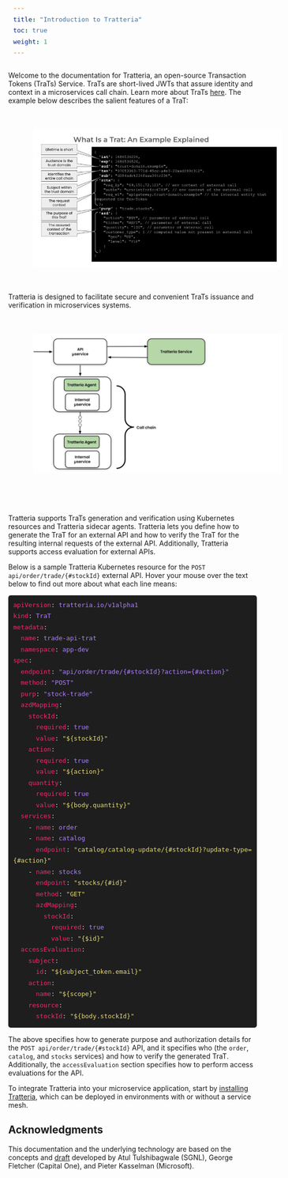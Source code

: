 ```yaml
---
title: "Introduction to Tratteria"
toc: true
weight: 1
---
```


<style>
.doc-image {
    display: block;
    margin: 50px;
    padding: 0;
}
</style>

Welcome to the documentation for Tratteria, an open-source Transaction Tokens (TraTs) Service. TraTs are short-lived JWTs that assure identity and context in a microservices call chain. Learn more about TraTs [here](/docs/transaction-token). The example below describes the salient features of a TraT:

<img src="/img/docs/introduction/what_is_a_trat.jpg" alt="What Is a TraT" class="doc-image">


Tratteria is designed to facilitate secure and convenient TraTs issuance and verification in microservices systems.

<img src="/img/docs/introduction/tratteria_workflow.svg" alt="Tratteria Workflow" class="doc-image">

<br>

Tratteria supports TraTs generation and verification using Kubernetes resources and Tratteria sidecar agents. Tratteria lets you define how to generate the TraT for an external API and how to verify the TraT for the resulting internal requests of the external API. Additionally, Tratteria supports access evaluation for external APIs.

Below is a sample Tratteria Kubernetes resource for the `POST api/order/trade/{#stockId}` external API. Hover your mouse over the text below to find out more about what each line means:

<!DOCTYPE html>
<html lang="en">
<head>
<meta charset="UTF-8">
<meta name="viewport" content="width=device-width, initial-scale=1.0">
<style>
.tooltip {
    position: relative;
    display: inline;
    cursor: help;
}
.tooltip .tooltiptext {
    visibility: hidden;
    min-width: 400px;
    max-width: 600px;
    background-color: #555;
    color: #fff;
    text-align: center;
    border-radius: 6px;
    padding: 5px 10px;
    position: absolute;
    z-index: 100;
    left: 0;
    top: 0px;
    transform: translateY(-100%);
    opacity: 0;
    transition: opacity 0.5s, visibility 0.5s;
    white-space: normal;
    word-wrap: break-word;
}
pre {
    background-color: #1e1e1e;
    border: none;
    color: #d4d4d4;
    font-family: 'Courier New', monospace;
    font-size: 15px;
    line-height: 1.5;
    overflow: auto;
    padding: 10px;
    border-radius: 5px;
    width: auto;
    display: block; 
}
.yaml-key {
    color: #f92672;
}
.yaml-value {
    color: #ae81ff;
}
.yaml-string {
    color: #e6db74;
}
</style>
</head>
<body>
<pre>
<code class="yaml"><span class="yaml-key">apiVersion</span>: <span class="yaml-value">tratteria.io/v1alpha1</span>
<span class="yaml-key">kind</span>: <span class="yaml-value">TraT</span>
<span class="yaml-key">metadata</span>:
  <span class="tooltip"><span class="yaml-key">name</span>: <span class="yaml-value">trade-api-trat</span><span class="tooltiptext">The name of the TraT used for this external API. This uniquely identifies the TraT type within the Tratteria system.</span></span>
  <span class="yaml-key">namespace</span>: <span class="yaml-value">app-dev</span>
<span class="yaml-key">spec</span>:
  <span class="tooltip"><span class="yaml-key">endpoint</span>: <span class="yaml-value">"api/order/trade/{#stockId}?action={#action}"</span><span class="tooltiptext">The default URL path, which, together with the method field below, results in this type of TraT being generated or validated. The URL may used by external API services or internal microservices.</span></span>
  <span class="tooltip"><span class="yaml-key">method</span>: <span class="yaml-value">"POST"</span><span class="tooltiptext">The HTTP method for which this TraT resource is defined (see `endpoint` above).</span></span>
  <span class="tooltip"><span class="yaml-key">purp</span>: <span class="yaml-value">"stock-trade"</span><span class="tooltiptext">The purpose of the TraT, which is included in the `purp` field of TraTs of this type.</span></span>
  <span class="tooltip"><span class="yaml-key">azdMapping</span>:
    <span class="yaml-key">stockId</span>:
      <span class="yaml-key">required</span>: <span class="yaml-value">true</span>
      <span class="yaml-key">value</span>: <span class="yaml-string">"${stockId}"</span>
    <span class="yaml-key">action</span>:
      <span class="yaml-key">required</span>: <span class="yaml-value">true</span>
      <span class="yaml-key">value</span>: <span class="yaml-string">"${action}"</span>
    <span class="yaml-key">quantity</span>:
      <span class="yaml-key">required</span>: <span class="yaml-value">true</span>
      <span class="yaml-key">value</span>: <span class="yaml-string">"${body.quantity}"</span><span class="tooltiptext">The immutable context preserved in this TraT and how to construct and verify it.</span></span>
  <span class="tooltip"><span class="yaml-key">services</span>:
    - <span class="yaml-key">name</span>: <span class="yaml-value">order</span>
    - <span class="yaml-key">name</span>: <span class="yaml-value">catalog</span>
      <span class="tooltip"><span class="yaml-key">endpoint</span>: <span class="yaml-string">"catalog/catalog-update/{#stockId}?update-type={#action}"</span><span class="tooltiptext">The catalog service overrides just the endpoint.</span></span>
    - <span class="yaml-key">name</span>: <span class="yaml-value">stocks</span>
      <span class="tooltip"><span class="yaml-key">endpoint</span>: <span class="yaml-string">"stocks/{#id}"</span><span class="tooltiptext">The stocks service overrides the endpoint, method and how it receives information that needs to be verified against the TraT content.</span></span>
      <span class="tooltip"><span class="yaml-key">method</span>: <span class="yaml-string">"GET"</span><span class="tooltiptext">As noted above, the stocks service overrides defaults for the HTTP method.</span></span>
      <span class="tooltip"><span class="yaml-key">azdMapping</span>:
        <span class="yaml-key">stockId</span>:
          <span class="yaml-key">required</span>: <span class="yaml-value">true</span><span class="tooltiptext">As noted above, the stocks service overrides defaults for TraT verification</span></span>
          <span class="yaml-key">value</span>: <span class="yaml-string">"{$id}"</span><span class="tooltiptext">List of services that use this TraT type. They may use defaults specified above or override them.</span></span>
  <span class="tooltip"><span class="yaml-key">accessEvaluation</span>:
    <span class="yaml-key">subject</span>:
      <span class="yaml-key">id</span>: <span class="yaml-string">"${subject_token.email}"</span>
    <span class="yaml-key">action</span>:
      <span class="yaml-key">name</span>: <span class="yaml-string">"${scope}"</span>
    <span class="yaml-key">resource</span>:
      <span class="yaml-key">stockId</span>: <span class="yaml-string">"${body.stockId}"</span><span class="tooltiptext">Tratteria can call out to an AuthZEN API to evaluate whether execution should proceed. This specifies how to construct the request for access evaluation.</span></span></code>
</pre>

<script>
document.addEventListener('DOMContentLoaded', function() {
    const tooltips = document.querySelectorAll('.tooltip');
    
    function hideAllTooltips() {
        document.querySelectorAll('.tooltip .tooltiptext').forEach(tt => {
            tt.style.visibility = 'hidden';
            tt.style.opacity = '0';
        });
    }

    tooltips.forEach(tooltip => {
        tooltip.addEventListener('mouseover', function(e) {
            e.stopPropagation();

            hideAllTooltips();

            const tooltipText = Array.from(this.children).find(child => child.classList.contains('tooltiptext'));
            if (tooltipText) {
                tooltipText.style.visibility = 'visible';
                tooltipText.style.opacity = '1';
            }
        });

        tooltip.addEventListener('mouseout', function() {
            const tooltipText = Array.from(this.children).find(child => child.classList.contains('tooltiptext'));
            if (tooltipText) {
                tooltipText.style.visibility = 'hidden';
                tooltipText.style.opacity = '0';
            }
        });
    });
});

</script>
</body>
</html>

The above specifies how to generate purpose and authorization details for the `POST api/order/trade/{#stockId}` API, and it specifies who (the `order`, `catalog`, and `stocks` services) and how to verify the generated TraT. Additionally, the `accessEvaluation` section specifies how to perform access evaluations for the API.

To integrate Tratteria into your microservice application, start by [installing Tratteria](/docs/installation), which can be deployed in environments with or without a service mesh.

## Acknowledgments

This documentation and the underlying technology are based on the concepts and [draft](https://datatracker.ietf.org/doc/draft-ietf-oauth-transaction-tokens/) developed by Atul Tulshibagwale (SGNL), George Fletcher (Capital One), and Pieter Kasselman (Microsoft).